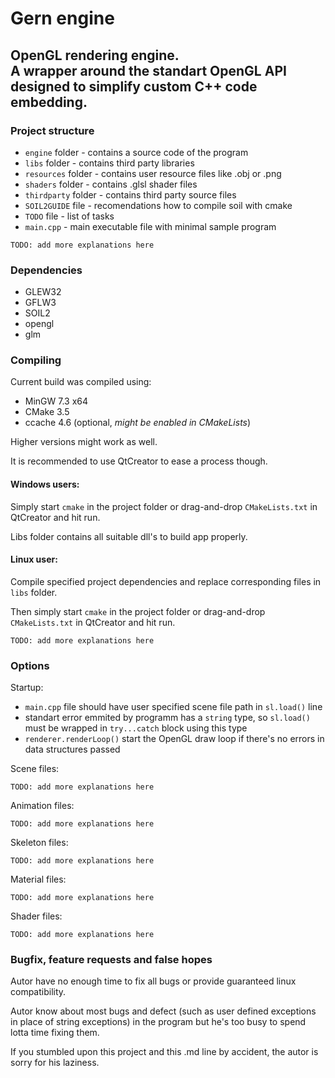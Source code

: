 # Gern engine
## OpenGL rendering engine. <br> A wrapper around the standart OpenGL API designed to simplify custom C++ code embedding.

### Project structure
* `engine` folder - contains a source code of the program
* `libs` folder - contains third party libraries
* `resources` folder - contains user resource files like .obj or .png
* `shaders` folder - contains .glsl shader files
* `thirdparty` folder - contains third party source files
* `SOIL2GUIDE` file - recomendations how to compile soil with cmake
* `TODO` file - list of tasks
* `main.cpp` - main executable file with minimal sample program

```
TODO: add more explanations here
```

 ### Dependencies
* GLEW32
* GFLW3
* SOIL2
* opengl
* glm

### Compiling
Current build was compiled using:
* MinGW 7.3 x64
* CMake 3.5
* ccache 4.6 (optional, *might be enabled in CMakeLists*)

Higher versions might work as well.

It is recommended to use QtCreator to ease a process though.

#### Windows users:
Simply start `cmake` in the project folder or drag-and-drop `CMakeLists.txt` in QtCreator and hit run.

Libs folder contains all suitable dll's to build app properly.

#### Linux user:
Compile specified project dependencies and replace corresponding files in `libs` folder.

Then simply start `cmake` in the project folder or drag-and-drop `CMakeLists.txt` in QtCreator and hit run.

```
TODO: add more explanations here
```

### Options
Startup:
* `main.cpp` file should have user specified scene file path in `sl.load()` line
* standart error emmited by programm has a `string` type, so `sl.load()` must be wrapped in `try...catch` block using this type
* `renderer.renderLoop()` start the OpenGL draw loop if there's no errors in data structures passed

Scene files:

```
TODO: add more explanations here
```

Animation files:

```
TODO: add more explanations here
```

Skeleton files:

```
TODO: add more explanations here
```

Material files:

```
TODO: add more explanations here
```

Shader files:

```
TODO: add more explanations here
```

### Bugfix, feature requests and false hopes
Autor have no enough time to fix all bugs or provide guaranteed linux compatibility.

Autor know about most bugs and defect (such as user defined exceptions in place of string exceptions)
in the program but he's too busy to spend lotta time fixing them.

If you stumbled upon this project and this .md line by accident, the autor is sorry for his laziness.
